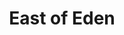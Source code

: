 ---
category: favorites
type: fiction

title: East of Eden
author_first: John
author_last: Steinbeck
description: Carl Sandburg described this book as "A moving, crying pageant with wilderness strengths.” It is all of those things, a fugue across generations, a meditation on the moral grandeur of ordinary lives and the quest for dignity in a broken world.
thumb: steinbeck-east-of-eden.jpg
amz_link: http://a.co/6eYspNZ
---